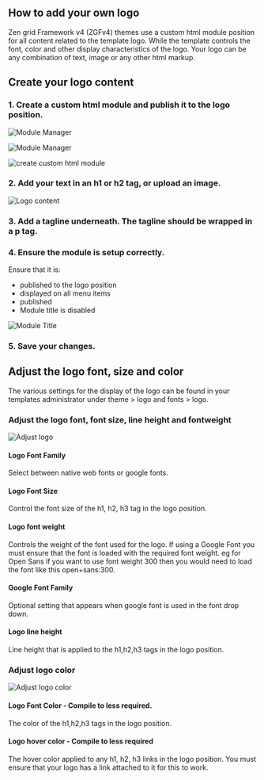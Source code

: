 How to add your own logo
----

Zen grid Framework v4 (ZGFv4) themes use a custom html module position for all content related to the template logo. While the template controls the font, color and other display characteristics of the logo. Your logo can be any combination of text, image or any other html markup.

Create your logo content
----

### 1. Create a custom html module and publish it to the logo position.
![Module Manager](../data/images/logo/module-manager-menu.jpg)

![Module Manager](../data/images/logo/module-manager.jpg)

![create custom html module](../data/images/logo/create-custom-html.jpg)

### 2. Add your text in an h1 or h2 tag, or upload an image.

![Logo content](../data/images/logo/logo-content.jpg)

### 3. Add a tagline underneath. The tagline should be wrapped in a p tag.

### 4. Ensure the module is setup correctly.
Ensure that it is:
- published to the logo position
- displayed on all menu items 
- published
- Module title is disabled

![Module Title](../data/images/logo/logo-module-title.jpg)

### 5. Save your changes.


Adjust the logo font, size and color
----
The various settings for the display of the logo can be found in your templates administrator under theme > logo and fonts > logo.


### Adjust the logo font, font size, line height and fontweight
![Adjust logo](../data/images/logo/logo-font-settings.png)

#### Logo Font Family
Select between native web fonts or google fonts.

#### Logo Font Size
Control the font size of the h1, h2, h3 tag in the logo position.

#### Logo font weight
Controls the weight of the font used for the logo. If using a Google Font you must ensure that the font is loaded with the required font weight. eg for Open Sans if you want to use font weight 300 then you would need to load the font like this open+sans:300.

#### Google Font Family
Optional setting that appears when google font is used in the font drop down.

#### Logo line height
Line height that is applied to the h1,h2,h3 tags in the logo position.


### Adjust logo color
![Adjust logo color](../data/images/logo/logo-color.png)

#### Logo Font Color - Compile to less required.
The color of the h1,h2,h3 tags in the logo position.

#### Logo hover color - Compile to less required
The hover color applied to any h1, h2, h3 links in the logo position. You must ensure that your logo has a link attached to it for this to work.